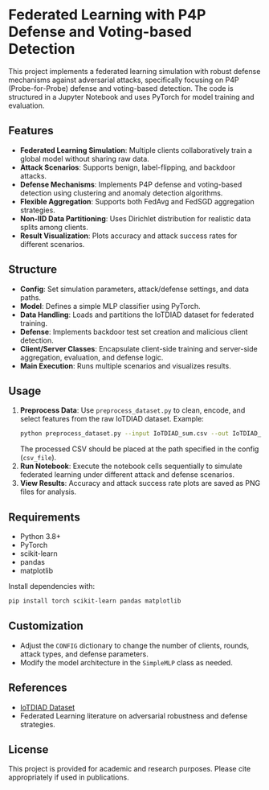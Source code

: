# Federated Learning with P4P Defense and Voting-based Detection

This project implements a federated learning simulation with robust defense mechanisms against adversarial attacks, specifically focusing on P4P (Probe-for-Probe) defense and voting-based detection. The code is structured in a Jupyter Notebook and uses PyTorch for model training and evaluation.

## Features
- **Federated Learning Simulation**: Multiple clients collaboratively train a global model without sharing raw data.
- **Attack Scenarios**: Supports benign, label-flipping, and backdoor attacks.
- **Defense Mechanisms**: Implements P4P defense and voting-based detection using clustering and anomaly detection algorithms.
- **Flexible Aggregation**: Supports both FedAvg and FedSGD aggregation strategies.
- **Non-IID Data Partitioning**: Uses Dirichlet distribution for realistic data splits among clients.
- **Result Visualization**: Plots accuracy and attack success rates for different scenarios.

## Structure
- **Config**: Set simulation parameters, attack/defense settings, and data paths.
- **Model**: Defines a simple MLP classifier using PyTorch.
- **Data Handling**: Loads and partitions the IoTDIAD dataset for federated training.
- **Defense**: Implements backdoor test set creation and malicious client detection.
- **Client/Server Classes**: Encapsulate client-side training and server-side aggregation, evaluation, and defense logic.
- **Main Execution**: Runs multiple scenarios and visualizes results.

## Usage
1. **Preprocess Data**: Use `preprocess_dataset.py` to clean, encode, and select features from the raw IoTDIAD dataset. Example:
	```bash
	python preprocess_dataset.py --input IoTDIAD_sum.csv --out IoTDIAD_processed.csv --k_features 30
	```
	The processed CSV should be placed at the path specified in the config (`csv_file`).
2. **Run Notebook**: Execute the notebook cells sequentially to simulate federated learning under different attack and defense scenarios.
3. **View Results**: Accuracy and attack success rate plots are saved as PNG files for analysis.

## Requirements
- Python 3.8+
- PyTorch
- scikit-learn
- pandas
- matplotlib

Install dependencies with:
```bash
pip install torch scikit-learn pandas matplotlib
```

## Customization
- Adjust the `CONFIG` dictionary to change the number of clients, rounds, attack types, and defense parameters.
- Modify the model architecture in the `SimpleMLP` class as needed.

## References
- [IoTDIAD Dataset](https://drive.google.com/file/d/1LZFUD7sGw4ukyWikPZ9ukaRp11H8ZqXp/view?usp=drive_link)
- Federated Learning literature on adversarial robustness and defense strategies.

## License
This project is provided for academic and research purposes. Please cite appropriately if used in publications.